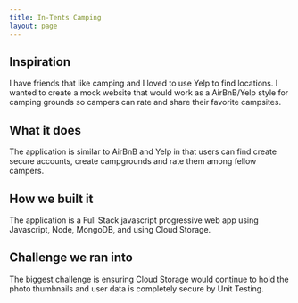 ```yaml
---
title: In-Tents Camping
layout: page
---
```


## Inspiration

I have friends that like camping and I loved to use Yelp to find locations. I wanted to create a mock website that would work as a AirBnB/Yelp style for camping grounds so campers can rate and share their favorite campsites.

## What it does

The application is similar to AirBnB and Yelp in that users can find create secure accounts, create campgrounds and rate them among fellow campers.

## How we built it

The application is a Full Stack javascript progressive web app using Javascript, Node, MongoDB, and using Cloud Storage.

## Challenge we ran into

The biggest challenge is ensuring Cloud Storage would continue to hold the photo thumbnails and user data is completely secure by Unit Testing.
